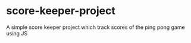 # score-keeper-project
A simple score keeper project which track scores of the ping pong game using JS
